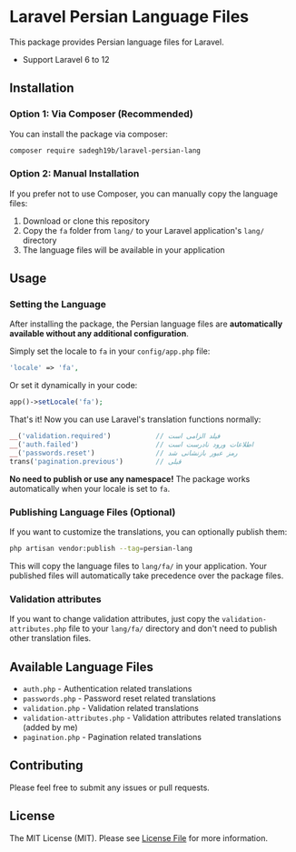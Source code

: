 # Laravel Persian Language Files

This package provides Persian language files for Laravel.

- Support Laravel 6 to 12

## Installation

### Option 1: Via Composer (Recommended)

You can install the package via composer:

```bash
composer require sadegh19b/laravel-persian-lang
```

### Option 2: Manual Installation

If you prefer not to use Composer, you can manually copy the language files:

1. Download or clone this repository
2. Copy the `fa` folder from `lang/` to your Laravel application's `lang/` directory
3. The language files will be available in your application

## Usage

### Setting the Language

After installing the package, the Persian language files are **automatically available without any additional configuration**. 

Simply set the locale to `fa` in your `config/app.php` file:

```php
'locale' => 'fa',
```

Or set it dynamically in your code:

```php
app()->setLocale('fa');
```

That's it! Now you can use Laravel's translation functions normally:

```php
__('validation.required')           // فیلد الزامی است
__('auth.failed')                   // اطلاعات ورود نادرست است
__('passwords.reset')               // رمز عبور بازنشانی شد
trans('pagination.previous')        // قبلی
```

**No need to publish or use any namespace!** The package works automatically when your locale is set to `fa`.

### Publishing Language Files (Optional)

If you want to customize the translations, you can optionally publish them:

```bash
php artisan vendor:publish --tag=persian-lang
```

This will copy the language files to `lang/fa/` in your application. Your published files will automatically take precedence over the package files.

### Validation attributes

If you want to change validation attributes, just copy the `validation-attributes.php` file to your `lang/fa/` directory and don't need to publish other translation files.

## Available Language Files

- `auth.php` - Authentication related translations
- `passwords.php` - Password reset related translations
- `validation.php` - Validation related translations
- `validation-attributes.php` - Validation attributes related translations (added by me)
- `pagination.php` - Pagination related translations

## Contributing

Please feel free to submit any issues or pull requests.

## License

The MIT License (MIT). Please see [License File](LICENSE.md) for more information. 
